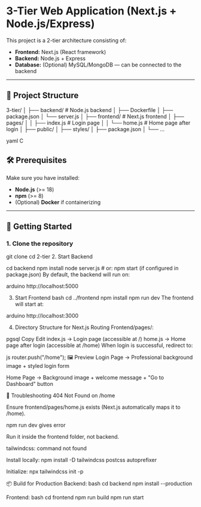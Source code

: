 # 3-Tier Web Application (Next.js + Node.js/Express)

This project is a 2-tier architecture consisting of:
- **Frontend:** Next.js (React framework)
- **Backend:** Node.js + Express
- **Database:** (Optional) MySQL/MongoDB — can be connected to the backend

---

## 📂 Project Structure

3-tier/
│
├── backend/ # Node.js backend
│ ├── Dockerfile
│ ├── package.json
│ └── server.js
│
├── frontend/ # Next.js frontend
│ ├── pages/
│ │ ├── index.js # Login page
│ │ └── home.js # Home page after login
│ ├── public/
│ ├── styles/
│ ├── package.json
│ └── ...

yaml
C

## 🛠️ Prerequisites

Make sure you have installed:
- **Node.js** (>= 18)
- **npm** (>= 8)
- (Optional) **Docker** if containerizing

---

## 🚀 Getting Started

### 1. Clone the repository

git clone <your-repo-url>
cd 2-tier
2. Start Backend

cd backend
npm install
node server.js   # or: npm start (if configured in package.json)
By default, the backend will run on:

arduino
http://localhost:5000

3. Start Frontend
bash
cd ../frontend
npm install
npm run dev
The frontend will start at:

arduino
http://localhost:3000

4. Directory Structure for Next.js Routing
Frontend/pages/:

pgsql
Copy
Edit
index.js   →  Login page (accessible at /)
home.js    →  Home page after login (accessible at /home)
When login is successful, redirect to:

js
router.push("/home");
🖼️ Preview
Login Page → Professional background image + styled login form

Home Page → Background image + welcome message + "Go to Dashboard" button

🐛 Troubleshooting
404 Not Found on /home

Ensure frontend/pages/home.js exists (Next.js automatically maps it to /home).

npm run dev gives error

Run it inside the frontend folder, not backend.

tailwindcss: command not found

Install locally: npm install -D tailwindcss postcss autoprefixer

Initialize: npx tailwindcss init -p

📦 Build for Production
Backend:
bash
cd backend
npm install --production

Frontend:
bash
cd frontend
npm run build
npm run start
